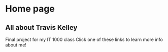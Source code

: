 # Home page
## All about Travis Kelley
Final project for my IT 1000 class
Click one of these links to learn more info about me!
